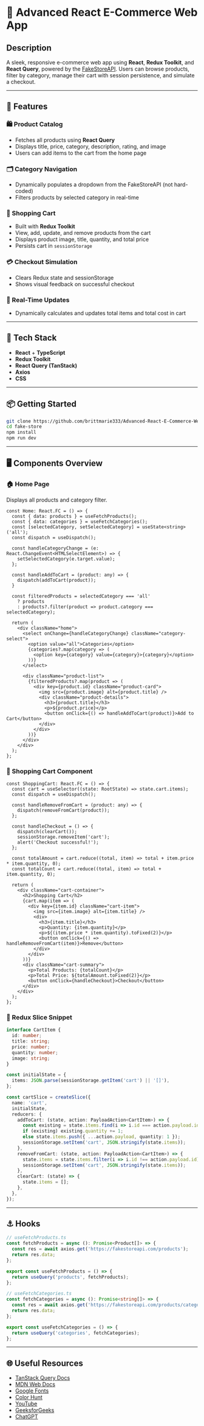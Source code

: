 
# 🛒 Advanced React E-Commerce Web App

## Description

A sleek, responsive e-commerce web app using **React**, **Redux Toolkit**, and **React Query**, powered by the [FakeStoreAPI](https://fakestoreapi.com/). Users can browse products, filter by category, manage their cart with session persistence, and simulate a checkout.

---

## 🔧 Features

### 🛍️ Product Catalog
- Fetches all products using **React Query**
- Displays title, price, category, description, rating, and image
- Users can add items to the cart from the home page

### 🗂️ Category Navigation
- Dynamically populates a dropdown from the FakeStoreAPI (not hard-coded)
- Filters products by selected category in real-time

### 🛒 Shopping Cart
- Built with **Redux Toolkit**
- View, add, update, and remove products from the cart
- Displays product image, title, quantity, and total price
- Persists cart in `sessionStorage`

### 💳 Checkout Simulation
- Clears Redux state and sessionStorage
- Shows visual feedback on successful checkout

### 🔁 Real-Time Updates
- Dynamically calculates and updates total items and total cost in cart

---

## 🧪 Tech Stack

- **React** + **TypeScript**
- **Redux Toolkit**
- **React Query (TanStack)**
- **Axios**
- **CSS**

---

## 📦 Getting Started

```bash
git clone https://github.com/brittmarie333/Advanced-React-E-Commerce-Web-App.git
cd fake-store
npm install
npm run dev
```

---

## 🖥️ Components Overview

### 🏠 Home Page

Displays all products and category filter.

```tsx
const Home: React.FC = () => {
  const { data: products } = useFetchProducts();
  const { data: categories } = useFetchCategories();
  const [selectedCategory, setSelectedCategory] = useState<string>('all');
  const dispatch = useDispatch();

  const handleCategoryChange = (e: React.ChangeEvent<HTMLSelectElement>) => {
    setSelectedCategory(e.target.value);
  };

  const handleAddToCart = (product: any) => {
    dispatch(addToCart(product));
  }

  const filteredProducts = selectedCategory === 'all' 
    ? products 
    : products?.filter(product => product.category === selectedCategory);

  return (
    <div className="home">
      <select onChange={handleCategoryChange} className="category-select">
        <option value="all">Categories</option>
        {categories?.map(category => (
          <option key={category} value={category}>{category}</option>
        ))}
      </select>

      <div className="product-list">
        {filteredProducts?.map(product => (
          <div key={product.id} className="product-card">
            <img src={product.image} alt={product.title} />
            <div className="product-details">
              <h3>{product.title}</h3>
              <p>${product.price}</p>
              <button onClick={() => handleAddToCart(product)}>Add to Cart</button>
            </div>
          </div>
        ))}
      </div>
    </div>
  );
};
```

### 🛒 Shopping Cart Component

```tsx
const ShoppingCart: React.FC = () => {
  const cart = useSelector((state: RootState) => state.cart.items);
  const dispatch = useDispatch();

  const handleRemoveFromCart = (product: any) => {
    dispatch(removeFromCart(product));
  };

  const handleCheckout = () => {
    dispatch(clearCart());
    sessionStorage.removeItem('cart');
    alert('Checkout successful!');
  };

  const totalAmount = cart.reduce((total, item) => total + item.price * item.quantity, 0);
  const totalCount = cart.reduce((total, item) => total + item.quantity, 0);

  return (
    <div className="cart-container">
      <h2>Shopping Cart</h2>
      {cart.map(item => (
        <div key={item.id} className="cart-item">
          <img src={item.image} alt={item.title} />
          <div>
            <h3>{item.title}</h3>
            <p>Quantity: {item.quantity}</p>
            <p>${(item.price * item.quantity).toFixed(2)}</p>
            <button onClick={() => handleRemoveFromCart(item)}>Remove</button>
          </div>
        </div>
      ))}
      <div className="cart-summary">
        <p>Total Products: {totalCount}</p>
        <p>Total Price: ${totalAmount.toFixed(2)}</p>
        <button onClick={handleCheckout}>Checkout</button>
      </div>
    </div>
  );
};
```

### 🔁 Redux Slice Snippet

```ts
interface CartItem {
  id: number;
  title: string;
  price: number;
  quantity: number;
  image: string;
}

const initialState = {
  items: JSON.parse(sessionStorage.getItem('cart') || '[]'),
};

const cartSlice = createSlice({
  name: 'cart',
  initialState,
  reducers: {
    addToCart: (state, action: PayloadAction<CartItem>) => {
      const existing = state.items.find(i => i.id === action.payload.id);
      if (existing) existing.quantity += 1;
      else state.items.push({ ...action.payload, quantity: 1 });
      sessionStorage.setItem('cart', JSON.stringify(state.items));
    },
    removeFromCart: (state, action: PayloadAction<CartItem>) => {
      state.items = state.items.filter(i => i.id !== action.payload.id);
      sessionStorage.setItem('cart', JSON.stringify(state.items));
    },
    clearCart: (state) => {
      state.items = [];
    },
  },
});
```

---

## ⚓ Hooks

```ts
// useFetchProducts.ts
const fetchProducts = async (): Promise<Product[]> => {
  const res = await axios.get('https://fakestoreapi.com/products');
  return res.data;
};

export const useFetchProducts = () => {
  return useQuery('products', fetchProducts);
};

// useFetchCategories.ts
const fetchCategories = async (): Promise<string[]> => {
  const res = await axios.get('https://fakestoreapi.com/products/categories');
  return res.data;
};

export const useFetchCategories = () => {
  return useQuery('categories', fetchCategories);
};
```

---

## 🌐 Useful Resources

- [TanStack Query Docs](https://tanstack.com/query/latest/docs/framework/react/overview)
- [MDN Web Docs](https://developer.mozilla.org/en-US/)
- [Google Fonts](https://fonts.google.com/)
- [Color Hunt](https://colorhunt.co/)
- [YouTube](https://youtube.com)
- [GeeksforGeeks](https://www.geeksforgeeks.org/)
- [ChatGPT](https://chat.openai.com/)




